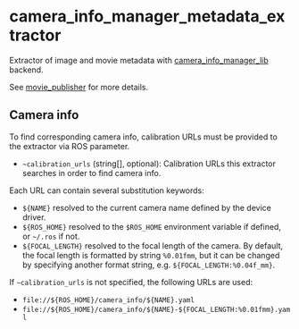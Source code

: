 <!-- SPDX-License-Identifier: BSD-3-Clause -->
<!-- SPDX-FileCopyrightText: Czech Technical University in Prague -->

# camera_info_manager_metadata_extractor

Extractor of image and movie metadata with [camera_info_manager_lib](../camera_info_manager_lib) backend.

See [movie_publisher](../movie_publisher) for more details.

## Camera info

To find corresponding camera info, calibration URLs must be provided to the extractor via ROS parameter.

- `~calibration_urls` (string[], optional): Calibration URLs this extractor searches in order to find camera info.

Each URL can contain several substitution keywords:

- `${NAME}` resolved to the current camera name defined by the device driver.
- `${ROS_HOME}` resolved to the `$ROS_HOME` environment variable if defined, or `~/.ros` if not.
- `${FOCAL_LENGTH}` resolved to the focal length of the camera. By default, the focal length is formatted by
  string `%0.01fmm`, but it can be changed by specifying another format string, e.g. `${FOCAL_LENGTH:%0.04f_mm}`.

If `~calibration_urls` is not specified, the following URLs are used:

- `file://${ROS_HOME}/camera_info/${NAME}.yaml`
- `file://${ROS_HOME}/camera_info/${NAME}-${FOCAL_LENGTH:%0.01fmm}.yaml`